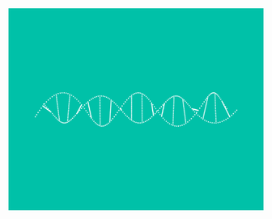 <img src="./assets/dnastrand.gif" width="1280px" height="400px"/>  
<!--GIF Source - https://miet.be/-->
